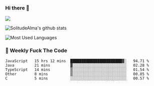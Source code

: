 ### Hi there 👋
<p>
  <a href="https://count.getloli.com/"><img src="https://count.getloli.com/get/@:solitudealma"></a>
</p>

![SolitudeAlma's github stats](https://github-readme-stats.vercel.app/api?username=solitudealma&show_icons=true&theme=radical)

![Most Used Languages](https://github-readme-stats.vercel.app/api/top-langs/?username=solitudealma&layout=compact&hide_border=true&theme=dark)
<!-- ![visitors](https://visitor-badge.glitch.me/badge?page_id=solitudealma.solitudealma.id) -->


### :dart: Weekly Fuck The Code

<!--START_SECTION:waka-->
```text
JavaScript   15 hrs 12 mins  ███████████████████████▓░   94.71 % 
Java         21 mins         ▓░░░░░░░░░░░░░░░░░░░░░░░░   02.28 % 
TypeScript   14 mins         ▒░░░░░░░░░░░░░░░░░░░░░░░░   01.54 % 
Other        8 mins          ▒░░░░░░░░░░░░░░░░░░░░░░░░   00.85 % 
C            5 mins          ░░░░░░░░░░░░░░░░░░░░░░░░░   00.57 % 
```
<!--END_SECTION:waka-->
